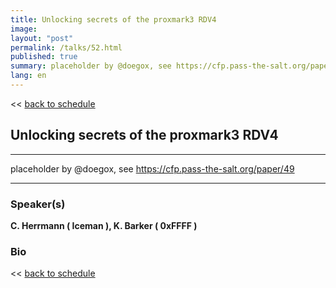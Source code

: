 ```yaml
---
title: Unlocking secrets of the proxmark3 RDV4
image: 
layout: "post"
permalink: /talks/52.html
published: true
summary: placeholder by @doegox, see https://cfp.pass-the-salt.org/paper/49…
lang: en
---
```

<< [back to schedule](/schedule/)

## Unlocking secrets of the proxmark3 RDV4
---


placeholder by @doegox, see https://cfp.pass-the-salt.org/paper/49

---
### Speaker(s)


**C. Herrmann ( Iceman ), K. Barker ( 0xFFFF )**

### Bio


<< [back to schedule](/schedule/)